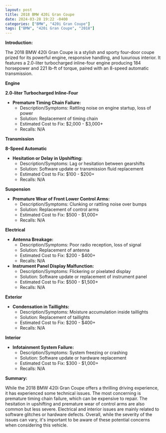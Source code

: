 ```yaml
---
layout: post
title: 2018 BMW 420i Gran Coupe
date: 2024-03-28 19:22 -0400
categories: ["BMW", "420i Gran Coupe"]
tags: ["BMW", "420i Gran Coupe", "2018"]
---
```

**Introduction:**

The 2018 BMW 420i Gran Coupe is a stylish and sporty four-door coupe prized for its powerful engine, responsive handling, and luxurious interior. It features a 2.0-liter turbocharged inline-four engine producing 184 horsepower and 221 lb-ft of torque, paired with an 8-speed automatic transmission.

**Engine**

**2.0-liter Turbocharged Inline-Four**

* **Premature Timing Chain Failure:**
    * Description/Symptoms: Rattling noise on engine startup, loss of power
    * Solution: Replacement of timing chain
    * Estimated Cost to Fix: $2,000 - $3,000+
    * Recalls: N/A

**Transmission**

**8-Speed Automatic**

* **Hesitation or Delay in Upshifting:**
    * Description/Symptoms: Lag or hesitation between gearshifts
    * Solution: Software update or transmission fluid replacement
    * Estimated Cost to Fix: $100 - $200+
    * Recalls: N/A

**Suspension**

* **Premature Wear of Front Lower Control Arms:**
    * Description/Symptoms: Clunking or rattling noise over bumps
    * Solution: Replacement of control arms
    * Estimated Cost to Fix: $500 - $1,000+
    * Recalls: N/A

**Electrical**

* **Antenna Breakage:**
    * Description/Symptoms: Poor radio reception, loss of signal
    * Solution: Replacement of antenna
    * Estimated Cost to Fix: $200 - $400+
    * Recalls: N/A
* **Instrument Panel Display Malfunction:**
    * Description/Symptoms: Flickering or pixelated display
    * Solution: Software update or replacement of instrument panel
    * Estimated Cost to Fix: $500 - $1,500+
    * Recalls: N/A

**Exterior**

* **Condensation in Taillights:**
    * Description/Symptoms: Moisture accumulation inside taillights
    * Solution: Replacement of taillights
    * Estimated Cost to Fix: $200 - $400+
    * Recalls: N/A

**Interior**

* **Infotainment System Failure:**
    * Description/Symptoms: System freezing or crashing
    * Solution: Software update or hardware replacement
    * Estimated Cost to Fix: $300 - $1,000+
    * Recalls: N/A

**Summary:**

While the 2018 BMW 420i Gran Coupe offers a thrilling driving experience, it has experienced some technical issues. The most concerning is premature timing chain failure, which can be expensive to repair. The hesitation in upshifting and premature wear of control arms are also common but less severe. Electrical and interior issues are mainly related to software glitches or hardware defects. Overall, while the severity of the issues can vary, it's important to be aware of these potential concerns when considering this vehicle.
